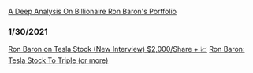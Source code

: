 


[A Deep Analysis On Billionaire Ron Baron's Portfolio](https://www.youtube.com/watch?v=i5-9GTOBvS8)


### 1/30/2021
[Ron Baron on Tesla Stock (New Interview) $2,000/Share + 📈](https://www.youtube.com/watch?v=JRRubxPP-ks)
[Ron Baron: Tesla Stock To Triple (or more)](https://www.youtube.com/watch?v=FM4XKnLvd3M)
